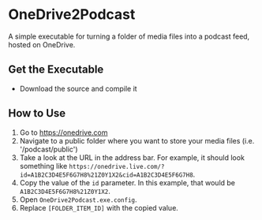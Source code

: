# OneDrive2Podcast
A simple executable for turning a folder of media files into a podcast feed, hosted on OneDrive.

## Get the Executable
- Download the source and compile it

## How to Use
1. Go to https://onedrive.com
1. Navigate to a public folder where you want to store your media files (i.e. '/podcast/public')
1. Take a look at the URL in the address bar. For example, it should look something like `https://onedrive.live.com/?id=A1B2C3D4E5F6G7H8%21Z0Y1X2&cid=A1B2C3D4E5F6G7H8`.
1. Copy the value of the `id` parameter. In this example, that would be `A1B2C3D4E5F6G7H8%21Z0Y1X2`.
1. Open `OneDrive2Podcast.exe.config`.
1. Replace `[FOLDER_ITEM_ID]` with the copied value.
